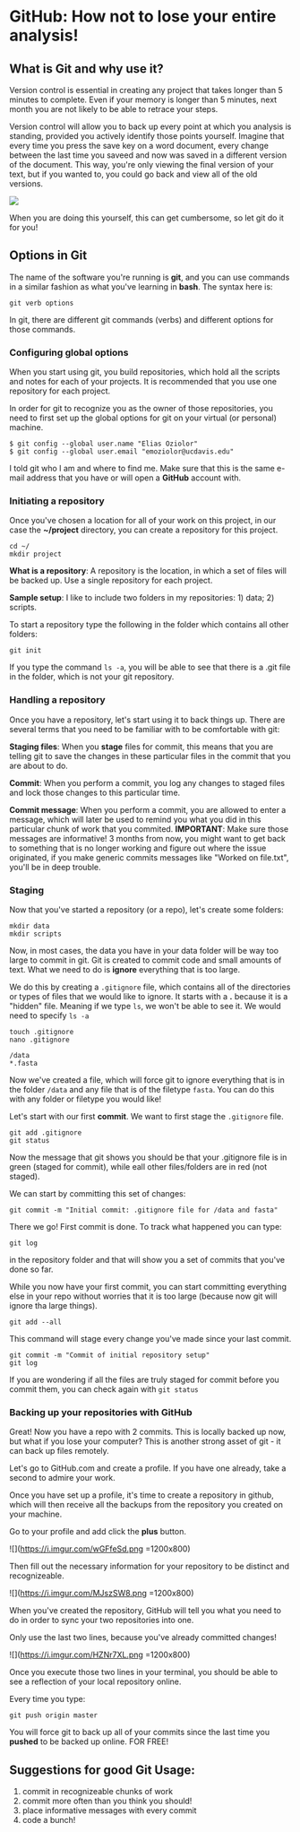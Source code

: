 GitHub: How not to lose your entire analysis!
===

## What is Git and why use it?

Version control is essential in creating any project that  takes longer than 5 minutes to complete. Even if your memory is longer than 5 minutes, next month you are not likely to be able to retrace your steps.

Version control will allow you to back up every point at which you analysis is standing, provided you actively identify those points yourself. Imagine that every time you press the save key on a word document, every change between the last time you saveed and now was saved in a different version of the document. This way, you're only viewing the final version of your text, but if you wanted to, you could go back and view all of the old versions.

![](https://i.imgur.com/Foktz0Z.gif)

When you are doing this yourself, this can get cumbersome, so let git do it for you!

## Options in Git

The name of the software you're running is __git__, and you can use commands in a similar fashion as what you've learning in __bash__. The syntax here is:

```
git verb options
```

In git, there are different git commands (verbs) and different options for those commands.

### Configuring global options

When you start using git, you build repositories, which hold all the scripts and notes for each of your projects. It is recommended that you use one repository for each project.

In order for git to recognize you as the owner of those repositories, you need to first set up the global options for git on your virtual (or personal) machine.

```
$ git config --global user.name "Elias Oziolor"
$ git config --global user.email "emoziolor@ucdavis.edu"
```

I told git who I am and where to find me. Make sure that this is the same e-mail address that you have or will open a __GitHub__ account with.

### Initiating a repository

Once you've chosen a location for all of your work on this project, in our case the __~/project__ directory, you can create a repository for this project.

```
cd ~/
mkdir project
```

__What is a repository__: A repository is the location, in which a set of files will be backed up. Use a single repository for each project.

__Sample setup__: I like to include two folders in my repositories: 1) data; 2) scripts.

To start a repository type the following in the folder which contains all other folders:

```
git init
```

If you type the command ```ls -a```, you will be able to see that there is a .git file in the folder, which is not your git repository.

### Handling a repository

Once you have a repository, let's start using it to back things up. There are several terms that you need to be familiar with to be comfortable with git:

__Staging files__: When you __stage__ files for commit, this means that you are telling git to save the changes in these particular files in the commit that you are about to do.

__Commit__: When you perform a commit, you log any changes to staged files and lock those changes to this particular time.

__Commit message__: When you perform a commit, you are allowed to enter a message, which will later be used to remind you what you did in this particular chunk of work that you commited. __IMPORTANT__: Make sure those messages are informative! 3 months from now, you might want to get back to something that is no longer working and figure out where the issue originated, if you make generic commits messages like "Worked on file.txt", you'll be in deep trouble.

### Staging

Now that you've started a repository (or a repo), let's create some folders:

```
mkdir data
mkdir scripts
```

Now, in most cases, the data you have in your data folder will be way too large to commit in git. Git is created to commit code and small amounts of text. What we need to do is __ignore__ everything that is too large.

We do this by creating a ```.gitignore``` file, which contains all of the directories or types of files that we would like to ignore. It starts with a __.__ because it is a "hidden" file. Meaning if we type ```ls```, we won't be able to see it. We would need to specify ```ls -a```

```
touch .gitignore
nano .gitignore

/data
*.fasta
```

Now we've created a file, which will force git to ignore everything that is in the folder ```/data``` and any file that is of the filetype ```fasta```. You can do this with any folder or filetype you would like!

Let's start with our first __commit__. We want to first stage the ```.gitignore``` file.

```
git add .gitignore
git status
```

Now the message that git shows you should be that your .gitignore file is in green (staged for commit), while eall other files/folders are in red (not staged).

We can start by committing this set of changes:

```
git commit -m "Initial commit: .gitignore file for /data and fasta"
```

There we go! First commit is done. To track what happened you can type:

```
git log
```

in the repository folder and that will show you a set of commits that you've done so far.

While you now have your first commit, you can start committing everything else in your repo without worries that it is too large (because now git will ignore tha large things).

```
git add --all
```

This command will stage every change you've made since your last commit.

```
git commit -m "Commit of initial repository setup"
git log
```

If you are wondering if all the files are truly staged for commit before you commit them, you can check again with ```git status```

### Backing up your repositories with GitHub

Great! Now you have a repo with 2 commits. This is locally backed up now, but what if you lose your computer? This is another strong asset of git - it can back up files remotely.

Let's go to GitHub.com and create a profile. If you have one already, take a second to admire your work.

Once you have set up a profile, it's time to create a repository in github, which will then receive all the backups from the repository you created on your machine.

Go to your profile and add click the __plus__ button.

![](https://i.imgur.com/wGFfeSd.png =1200x800)

Then fill out the necessary information for your repository to be distinct and recognizeable.

![](https://i.imgur.com/MJszSW8.png =1200x800)

When you've created the repository, GitHub will tell you what you need to do in order to sync your two repositories into one.

Only use the last two lines, because you've already committed changes!

![](https://i.imgur.com/HZNr7XL.png =1200x800)

Once you execute those two lines in your terminal, you should be able to see a reflection of your local repository online.

Every time you type:

```
git push origin master
```

You will force git to back up all of your commits since the last time you __pushed__ to be backed up online. FOR FREE!

## Suggestions for good Git Usage:

1) commit in recognizeable chunks of work
2) commit more often than you think you should!
3) place informative messages with every commit
4) code a bunch!
